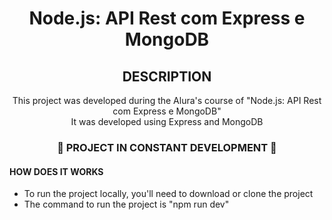 <h1 align="center"> Node.js: API Rest com Express e MongoDB </h1>

<div align="center">
<h2>DESCRIPTION</h2>
<p1>This project was developed during the Alura's course of "Node.js: API Rest com Express e MongoDB"</p1><br/>
<p2>It was developed using Express and MongoDB</p2>
</div>

<h3 align="center"> 🚧 PROJECT IN CONSTANT DEVELOPMENT 🚧</h3>

<div>
<h4> HOW DOES IT WORKS </h4>
<ul>
<li>To run the project locally, you'll need to download or clone the project</li>
<li>The command to run the project is "npm run dev"</li>
</ul>
</div>